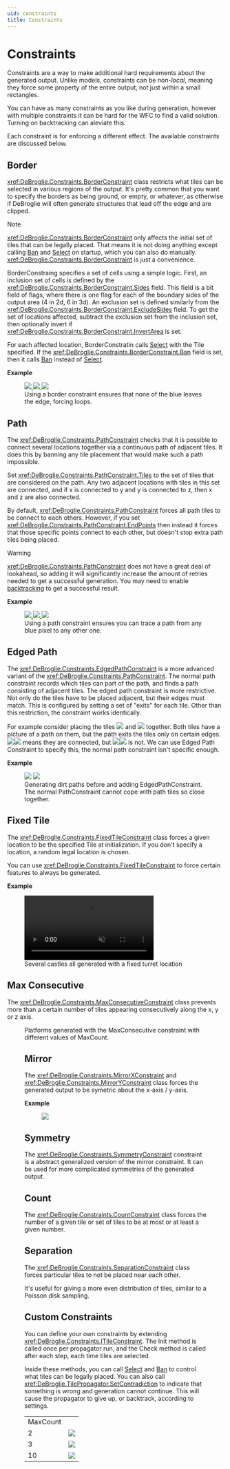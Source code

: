 ```yaml
---
uid: constraints
title: Constraints
---
```


# Constraints

Constraints are a way to make additional hard requirements about the generated output.
Unlike models, constraints can be *non-local*, meaning they force some property of the entire output,
not just within a small rectangles.

You can have as many constraints as you like during generation, however with multiple constraints it 
can be hard for the WFC to find a valid solution. Turning on backtracking can aleviate this.

Each constraint is for enforcing a different effect. The available constraints are discussed below.

## Border

<xref:DeBroglie.Constraints.BorderConstraint> class restricts what tiles can be selected in various regions of the output. It's pretty common that you want to specify the borders as being ground, or empty, or whatever, as otherwise if DeBroglie will often generate structures that lead off the edge and are clipped.

> [!NOTE]
> <xref:DeBroglie.Constraints.BorderConstraint> only affects the initial set of tiles that can be legally placed. That means it is not doing anything except calling [Ban](xref:DeBroglie.TilePropagator.Ban(System.Int32,System.Int32,System.Int32,DeBroglie.Tile)) and [Select](xref:DeBroglie.TilePropagator.Select(System.Int32,System.Int32,System.Int32,DeBroglie.Tile)) on startup, which you can also do manually. <xref:DeBroglie.Constraints.BorderConstraint> is just a convenience.

BorderConstraing specifies a set of cells using a simple logic. First, an inclusion set of cells is defined by the <xref:DeBroglie.Constraints.BorderConstraint.Sides> field. This field is a bit field of flags, where there is one flag for each of the boundary sides of the output area (4 in 2d, 6 in 3d). An exclusion set is defined similarly from the  <xref:DeBroglie.Constraints.BorderConstraint.ExcludeSides> field. To get the set of locations affected, subtract the exclusion set from the inclusion set, then optionally invert if <xref:DeBroglie.Constraints.BorderConstraint.InvertArea> is set.

For each affected location, BorderConstratin calls [Select](xref:DeBroglie.TilePropagator.Select(System.Int32,System.Int32,System.Int32,DeBroglie.Tile)) with the Tile specified. If the <xref:DeBroglie.Constraints.BorderConstraint.Ban> field is set, then it calls [Ban](xref:DeBroglie.TilePropagator.Ban(System.Int32,System.Int32,System.Int32,DeBroglie.Tile)) instead of [Select](xref:DeBroglie.TilePropagator.Select(System.Int32,System.Int32,System.Int32,DeBroglie.Tile)).

**Example**

<figure>
<a href="https://github.com/BorisTheBrave/DeBroglie/blob/master/samples/docs/pathway_overlapping_border.json">
<img src="../images/pathway.png"/>
<img src="../images/arrow.png"/>
<img src="../images/pathway_overlapping_border.png"/>
</a>
<figcaption>Using a border constraint ensures that none of the blue leaves the edge, forcing loops.</figcaption>
</figure>


## Path

The <xref:DeBroglie.Constraints.PathConstraint> checks that it is possible to connect several locations together via a continuous path of adjacent tiles. It does this by banning any tile placement that would make such a path impossible.

Set <xref:DeBroglie.Constraints.PathConstraint.Tiles> to the set of tiles that are considered on the path. Any two adjacent locations with tiles in this set are connected, and if x is connected to y and y is connected to z, then x and z are also connected.

By default, <xref:DeBroglie.Constraints.PathConstraint> forces all path tiles to be connect to each others. However, if you set <xref:DeBroglie.Constraints.PathConstraint.EndPoints> then instead it forces that those specific points connect to each other, but doesn't stop extra path tiles being placed.

> [!WARNING]
> <xref:DeBroglie.Constraints.PathConstraint> does not have a great deal of lookahead, so adding it will significantly increase the amount of retries needed to get a successful generation. You may need to enable [backtracking](features.md#backtracking) to get a successful result.

**Example**

<figure>
<a href="https://github.com/BorisTheBrave/DeBroglie/blob/master/samples/docs/pathway_overlapping_path.json">
<img src="../images/pathway.png"/>
<img src="../images/arrow.png"/>
<img src="../images/pathway_overlapping_path.png"/>
</a>
<figcaption>Using a path constraint ensures you can trace a path from any blue pixel to any other one.</figcaption>
</figure>

## Edged Path

The <xref:DeBroglie.Constraints.EdgedPathConstraint> is a more advanced variant of the <xref:DeBroglie.Constraints.PathConstraint>.
The normal path constraint records which tiles can part of the path, and finds a path consisting of adjacent tiles.
The edged path constraint is more restrictive. Not only do the tiles have to be placed adjacent, but their edges must match. This is configured by setting a set of "exits" for each tile. Other than this restriction, the constraint works identically.

For example consider placing the tiles <img src="../images/grass_corner3.png"> and <img src="../images/grass_corner4.png"> together. Both tiles have a picture of a path on them, but the path exits the tiles only on certain edges. <span><img src="../images/grass_corner3.png"><img src="../images/grass_corner4.png"></span> means they are connected, but <span><img src="../images/grass_corner4.png"><img src="../images/grass_corner3.png"></span> is not. We can use Edged Path Constraint to specify this, the normal path constraint isn't specific enough.

**Example**

<figure>
<img src="../images/edged_path_constraint_missing.png"/>
<a href="https://github.com/BorisTheBrave/DeBroglie/blob/master/samples/grass/edged_path_constraint.json">
<img src="../images/edged_path_constraint.png"/>
</a>
<figcaption>Generating dirt paths before and adding EdgedPathConstraint.<br/>
The normal PathConstraint cannot cope with path tiles so close together.</figcaption>
</figure>


## Fixed Tile

The <xref:DeBroglie.Constraints.FixedTileConstraint> class forces a given location to be the specified Tile at initialization. If you don't specify a location, a random legal location is chosen.

You can use <xref:DeBroglie.Constraints.FixedTileConstraint> to force certain features to always be generated.

**Example**

<figure>
<a href="https://github.com/BorisTheBrave/DeBroglie/blob/master/samples/castle/castle.json">
<video autoplay loop muted>
  <source src="../images/castle_fixed.webm" type="video/webm">
</video>
</a>
<figcaption>Several castles all generated with a fixed turret location</figcaption>
</figure>

## Max Consecutive

The <xref:DeBroglie.Constraints.MaxConsecutiveConstraint> class prevents more than a certain number of tiles appearing consecutively along the x, y or z axis.

<figure>
<table>
<tr>
<td>
MaxCount
</td>
<td></td>
</tr>
<tr>
<td>2</td>
<td>
<a href="https://github.com/BorisTheBrave/DeBroglie/blob/master/samples/docs/max_constraint_2.json">
<img src="../images/max_constraint_2.png" />
</a>
</td>
</tr>
<tr>
<td>3</td>
<td>
<a href="https://github.com/BorisTheBrave/DeBroglie/blob/master/samples/docs/max_constraint_3.json">
<img src="../images/max_constraint_3.png" />
</a>
</td>
</tr>
<tr>
<td>10</td>
<td>
<a href="https://github.com/BorisTheBrave/DeBroglie/blob/master/samples/docs/max_constraint_10.json">
<img src="../images/max_constraint_10.png" />
</a>
</td>
</tr>
<figcaption>Platforms generated with the MaxConsecutive constraint with different values of MaxCount.</figcaption>
</figure>

## Mirror

The <xref:DeBroglie.Constraints.MirrorXConstraint> and <xref:DeBroglie.Constraints.MirrorYConstraint> class forces the generated output to be symetric about the x-axis / y-axis.

**Example**

<figure>
<a href="https://github.com/BorisTheBrave/DeBroglie/blob/master/samples/grass/mirror_constraint.json">
<img src="../images/mirror_constraint.png"/>
</a>
</figure>

## Symmetry

The <xref:DeBroglie.Constraints.SymmetryConstraint> constraint is a abstract generalized version of the mirror constraint. It can be used for more complicated symmetries of the generated output.

## Count

The <xref:DeBroglie.Constraints.CountConstraint> class forces the number of a given tile or set of tiles to be at most or at least a given number.

## Separation

The <xref:DeBroglie.Constraints.SeparationConstraint> class forces particular tiles to not be placed near each other.

It's useful for giving a more even distribution of tiles, similar to a Poisson disk sampling.

## Custom Constraints

You can define your own constraints by extending <xref:DeBroglie.Constraints.ITileConstraint>. The Init method is called once per propagator run, and the Check method is called after each step, each time tiles are selected. 

Inside these methods, you can call [Select](xref:DeBroglie.TilePropagator.Select(System.Int32,System.Int32,System.Int32,DeBroglie.Tile)) and [Ban](xref:DeBroglie.TilePropagator.Ban(System.Int32,System.Int32,System.Int32,DeBroglie.Tile)) to control what tiles can be legally placed. You can also call <xref:DeBroglie.TilePropagator.SetContradiction> to indicate that something is wrong and generation cannot continue. This will cause the propagator to give up, or backtrack, according to settings.
